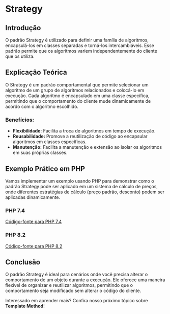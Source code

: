 # Strategy

## Introdução
O padrão Strategy é utilizado para definir uma família de algoritmos, encapsulá-los em classes separadas e torná-los intercambiáveis. Esse padrão permite que os algoritmos variem independentemente do cliente que os utiliza.

## Explicação Teórica
O Strategy é um padrão comportamental que permite selecionar um algoritmo de um grupo de algoritmos relacionados e colocá-lo em execução. Cada algoritmo é encapsulado em uma classe específica, permitindo que o comportamento do cliente mude dinamicamente de acordo com o algoritmo escolhido.

### Benefícios:
- **Flexibilidade:** Facilita a troca de algoritmos em tempo de execução.
- **Reusabilidade:** Promove a reutilização de código ao encapsular algoritmos em classes específicas.
- **Manutenção:** Facilita a manutenção e extensão ao isolar os algoritmos em suas próprias classes.

## Exemplo Prático em PHP

Vamos implementar um exemplo usando PHP para demonstrar como o padrão Strategy pode ser aplicado em um sistema de cálculo de preços, onde diferentes estratégias de cálculo (preço padrão, desconto) podem ser aplicadas dinamicamente.

### PHP 7.4
[Código-fonte para PHP 7.4](../../src/behavioral-patterns/php7.4/StrategyExample.php)

### PHP 8.2
[Código-fonte para PHP 8.2](../../src/behavioral-patterns/php8.2/StrategyExample.php)

## Conclusão
O padrão Strategy é ideal para cenários onde você precisa alterar o comportamento de um objeto durante a execução. Ele oferece uma maneira flexível de organizar e reutilizar algoritmos, permitindo que o comportamento seja modificado sem alterar o código do cliente.

Interessado em aprender mais? Confira nosso próximo tópico sobre **Template Method**!
